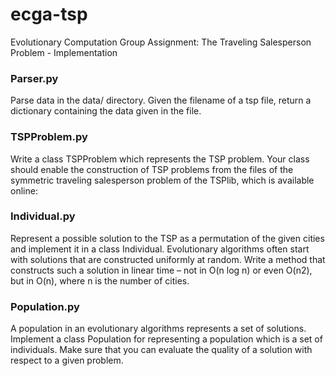 # ecga-tsp
Evolutionary Computation Group Assignment: The Traveling Salesperson Problem - Implementation

### Parser.py
Parse data in the data/ directory.
Given the filename of a tsp file, return a dictionary containing the data given in the file.

### TSPProblem.py
Write a class TSPProblem which represents the TSP problem. Your class should enable the construction 
of TSP problems from the files of the symmetric traveling salesperson problem of the TSPlib, which is available online:

### Individual.py
Represent a possible solution to the TSP as a permutation of the given cities and implement it in 
a class Individual. Evolutionary algorithms often start with solutions that are constructed uniformly at random. 
Write a method that constructs such a solution in linear time – not in O(n log n) or even O(n2), but in O(n), where n 
is the number of cities.

### Population.py
A population in an evolutionary algorithms represents a set of solutions. Implement a class Population 
for representing a population which is a set of individuals. Make sure that you can evaluate the quality of a solution 
with respect to a given problem.